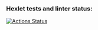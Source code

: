 ### Hexlet tests and linter status:
[![Actions Status](https://github.com/godofwar007/python-project-49/actions/workflows/hexlet-check.yml/badge.svg)](https://github.com/godofwar007/python-project-49/actions)